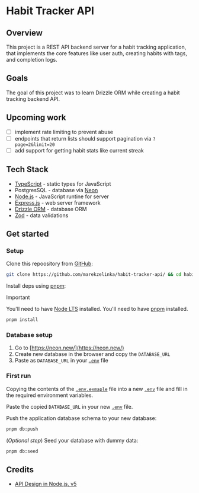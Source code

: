 # Habit Tracker API

## Overview

This project is a REST API backend server for a habit tracking application, that implements the core features like user auth, creating habits with tags, and completion logs.

## Goals

The goal of this project was to learn Drizzle ORM while creating a habit tracking backend API.

## Upcoming work

- [ ] implement rate limiting to prevent abuse
- [ ] endpoints that return lists should support pagination via `?page=2&limit=20`
- [ ] add support for getting habit stats like current streak

## Tech Stack

- [TypeScript](https://www.typescriptlang.org/) - static types for JavaScript
- PostgresSQL - database via [Neon](https://neon.tech/)
- [Node.js](https://nodejs.org/) - JavaScript runtine for server
- [Express.js](https://expressjs.com/) - web server framework
- [Drizzle ORM](https://orm.drizzle.team/) - database ORM
- [Zod](https://zod.dev/) - data validations

## Get started

### Setup

Clone this repoository from [GitHub](https://github.com/marekzelinka/habit-tracker-api/):

```sh
git clone https://github.com/marekzelinka/habit-tracker-api/ && cd habit-tracker-api
```

Install deps using [pnpm](https://pnpm.io/):

> [!IMPORTANT]
> You'll need to have [Node LTS](https://nodejs.org/) installed.
> You'll need to have [pnpm](https://pnpm.io/) installed.

```sh
pnpm install
```

### Database setup

1. Go to [https://neon.new/](https://neon.new/)
2. Create new database in the browser and copy the `DATABASE_URL`
3. Paste as `DATABASE_URL` in your [`.env`](./.env) file

### First run

Copying the contents of the [`.env.exmaple`](./.env.example) file into a new [`.env`](./.env) file and fill in the required environment variables. 

Paste the copied `DATABASE_URL` in your new [`.env`](./.env) file.

Push the application database schema to your new database:

```sh
pnpm db:push
```

(*Optional step*) Seed your database with dummy data:

```sh
pnpm db:seed
```

## Credits

- [API Design in Node.js, v5](https://frontendmasters.com/courses/api-design-nodejs-v5/)
